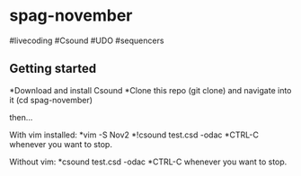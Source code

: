 # spag-november

#livecoding
#Csound
#UDO
#sequencers

## Getting started

*Download and install Csound
*Clone this repo (git clone) and navigate into it (cd spag-november)

then...

With vim installed:
*vim -S Nov2
*!csound test.csd -odac
*CTRL-C whenever you want to stop.

Without vim:
*csound test.csd -odac
*CTRL-C whenever you want to stop.
